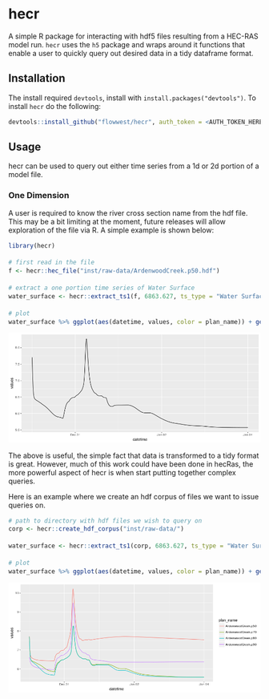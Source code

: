 # hecr 

A simple R package for interacting with hdf5 files resulting from a HEC-RAS 
model run. `hecr` uses the `h5` package and wraps around it functions that enable 
a user to quickly query out desired data in a tidy dataframe format.

## Installation 

The install required `devtools`, install with `install.packages("devtools")`.
To install `hecr` do the following:

```r 
devtools::install_github("flowwest/hecr", auth_token = <AUTH_TOKEN_HERE>)
```

## Usage 

hecr can be used to query out either time series from a 1d or 2d portion of a 
model file. 

### One Dimension 

A user is required to know the river cross section name from the hdf file. This may
be a bit limiting at the moment, future releases will allow exploration of the 
file via R. A simple example is shown below:

```r
library(hecr)

# first read in the file
f <- hecr::hec_file("inst/raw-data/ArdenwoodCreek.p50.hdf")

# extract a one portion time series of Water Surface
water_surface <- hecr::extract_ts1(f, 6863.627, ts_type = "Water Surface")

# plot
water_surface %>% ggplot(aes(datetime, values, color = plan_name)) + geom_line()
```

![](images/cross_section_single_file.png)

The above is useful, the simple fact that data is transformed to a tidy format 
is great. However, much of this work could have been done in hecRas, the more powerful 
aspect of hecr is when start putting together complex queries. 

Here is an example where we create an hdf corpus of files we want to issue queries
on.

```r
# path to directory with hdf files we wish to query on
corp <- hecr::create_hdf_corpus("inst/raw-data/")

water_surface <- hecr::extract_ts1(corp, 6863.627, ts_type = "Water Surface")

# plot
water_surface %>% ggplot(aes(datetime, values, color = plan_name)) + geom_line()
```

![](images/cross_section_corpus.png)





